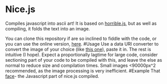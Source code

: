 Nice.js
=======
Compiles javascript into ascii art! It is based on [horrible.js](https://github.com/TShadwell/Horrible.js), but as well as compiling, it folds the text into an image.

You can clone this repository if are so inclined to fiddle with the code, or you can use the online version, [here](http://tshadwell.github.com/nice.html).
#Usage
Use a data URI converter to convert the image of your choice (like [this one](http://www.websemantics.co.uk/online_tools/image_to_data_uri_convertor/)), paste it in. The rest is intuitive (I hope). Expect a proportionally lagtime for large code, consider sectioning part of your code to be compiled with this, and leave the else as normal to reduce size and compilation times. Small images <90000px^2 recommended, as the image processing is very inefficient.
#Example
That [face](tshadwell.github.com/nice.js)- the Javascript part of nice.js compiled.
